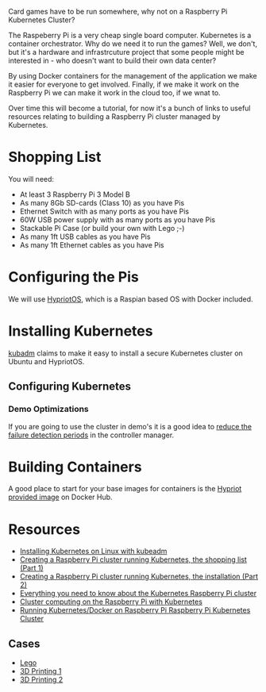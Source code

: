 Card games have to be run somewhere, why not on a Raspberry Pi
Kubernetes Cluster?

The Raspeberry Pi is a very cheap single board computer. Kubernetes is
a container orchestrator. Why do we need it to run the games? Well, we
don't, but it's a hardware and infrastrcuture project that some people
might be interested in - who doesn't want to build their own data
center? 

By using Docker containers for the management of
the application we make it easier for everyone to get
involved. Finally, if we make it work on the Raspberry Pi we can make
it work in the cloud too, if we wnat to.

Over time this will become a tutorial, for now it's a bunch of links
to useful resources relating to building a Raspberry Pi cluster
managed by Kubernetes.

# Shopping List

You will need:
  
  * At least 3 Raspberry Pi 3 Model B
  * As many 8Gb SD-cards (Class 10) as you have Pis
  * Ethernet Switch with as many ports as you have Pis
  * 60W USB power supply with as many ports as you have Pis
  * Stackable Pi Case (or build your own with Lego ;-)
  * As many 1ft USB cables as you have Pis
  * As many 1ft Ethernet cables as you have Pis

# Configuring the Pis

We will use
[HypriotOS](http://blog.hypriot.com/getting-started-with-docker-on-your-arm-device/),
which is a Raspian based OS with Docker included.

# Installing Kubernetes

[kubadm](http://kubernetes.io/docs/getting-started-guides/kubeadm/)
claims to make it easy to install a secure Kubernetes cluster on
Ubuntu and HypriotOS.

## Configuring Kubernetes

### Demo Optimizations

If you are going to use the cluster in demo's it is a good idea to
[reduce the failure detection periods](https://medium.com/google-cloud/everything-you-need-to-know-about-the-kubernetes-raspberry-pi-cluster-2a2413bfa0fa#.3l4ot66dt)
in the controller manager.

# Building Containers

A good place to start for your base images for containers is the
[Hypriot provided image](https://hub.docker.com/u/hypriot/) on Docker
Hub.

# Resources

  * [Installing Kubernetes on Linux with kubeadm](http://kubernetes.io/docs/getting-started-guides/kubeadm/)
  * [Creating a Raspberry Pi cluster running Kubernetes, the shopping list (Part 1)](http://blog.kubernetes.io/2015/11/creating-a-Raspberry-Pi-cluster-running-Kubernetes-the-shopping-list-Part-1.html)
  * [Creating a Raspberry Pi cluster running Kubernetes, the installation (Part 2) ](http://blog.kubernetes.io/2015/12/creating-raspberry-pi-cluster-running.html)
  * [Everything you need to know about the Kubernetes Raspberry Pi cluster](https://opensource.com/life/16/2/build-a-kubernetes-cloud-with-raspberry-pi)
  * [Cluster computing on the Raspberry Pi with Kubernetes](https://opensource.com/life/16/2/build-a-kubernetes-cloud-with-raspberry-pi)
  * [Running Kubernetes/Docker on Raspberry Pi ](https://dzone.com/articles/running-kubernetesdocker-on-raspberry-pi)
  [Raspberry Pi Kubernetes Cluster](http://www.jinkit.com/k8s-on-rpi/)

## Cases

  * [Lego](https://github.com/Project31/kubernetes-installer-rpi/wiki)
  * [3D Printing 1](http://www.thingiverse.com/thing:1307094)
  * [3D Printing 2](https://fuzzychef.smugmug.com/Computers/ContanersContainersContainers/i-p4c7Gjk/A)
